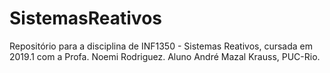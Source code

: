 # SistemasReativos
Repositório para a disciplina de INF1350 - Sistemas Reativos, cursada em 2019.1 com a Profa. Noemi Rodriguez. Aluno André Mazal Krauss, PUC-Rio.
